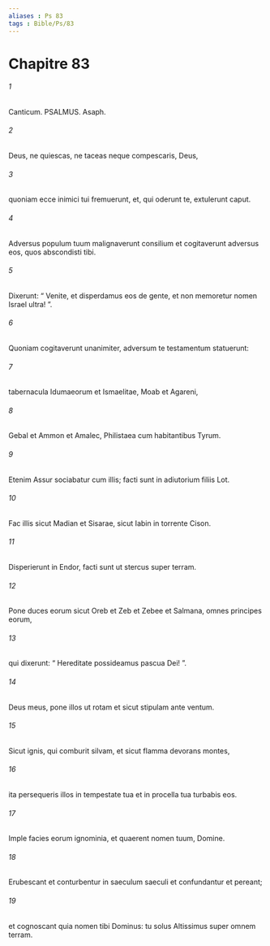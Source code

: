 ```yaml
---
aliases : Ps 83
tags : Bible/Ps/83
---
```


# Chapitre 83

###### 1
Canticum. PSALMUS. Asaph.
###### 2
Deus, ne quiescas, ne taceas neque compescaris, Deus,
###### 3
quoniam ecce inimici tui fremuerunt, et, qui oderunt te, extulerunt caput.
###### 4
Adversus populum tuum malignaverunt consilium et cogitaverunt adversus eos, quos abscondisti tibi.
###### 5
Dixerunt: “ Venite, et disperdamus eos de gente, et non memoretur nomen Israel ultra! ”.
###### 6
Quoniam cogitaverunt unanimiter, adversum te testamentum statuerunt:
###### 7
tabernacula Idumaeorum et Ismaelitae, Moab et Agareni,
###### 8
Gebal et Ammon et Amalec, Philistaea cum habitantibus Tyrum.
###### 9
Etenim Assur sociabatur cum illis; facti sunt in adiutorium filiis Lot.
###### 10
Fac illis sicut Madian et Sisarae, sicut Iabin in torrente Cison.
###### 11
Disperierunt in Endor, facti sunt ut stercus super terram.
###### 12
Pone duces eorum sicut Oreb et Zeb et Zebee et Salmana, omnes principes eorum,
###### 13
qui dixerunt: “ Hereditate possideamus pascua Dei! ”.
###### 14
Deus meus, pone illos ut rotam et sicut stipulam ante ventum.
###### 15
Sicut ignis, qui comburit silvam, et sicut flamma devorans montes,
###### 16
ita persequeris illos in tempestate tua et in procella tua turbabis eos.
###### 17
Imple facies eorum ignominia, et quaerent nomen tuum, Domine.
###### 18
Erubescant et conturbentur in saeculum saeculi et confundantur et pereant;
###### 19
et cognoscant quia nomen tibi Dominus: tu solus Altissimus super omnem terram.
